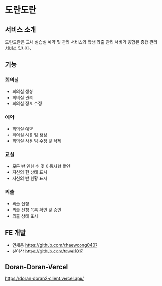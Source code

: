 # 도란도란

## 서비스 소개
도란도란은 교내 실습실 예약 및 관리 서비스와 학생 외출 관리 서비가 융합된 종합 관리 서비스 입니다.

## 기능 

### **회의실**
 - 회의실 생성
 - 회의실 관리
 - 회의실 정보 수정

### **예약**
 - 회의실 예약
 - 회의실 사용 팀 생성
 - 회의실 사용 팀 수정 및 삭제

### **교실**
 - 모든 반 인원 수 및 이동사항 확인
 - 자신의 현 상태 표시
 - 자신의 반 현황 표시

### **외출**
 - 외출 신청
 - 외출 신청 목록 확인 및 승인
 - 외출 상태 표시


## FE 개발 
 - 안채웅 https://github.com/chaewoong0407
 - 신이삭 https://github.com/towel1017


## Doran-Doran-Vercel
https://doran-doran2-client.vercel.app/
